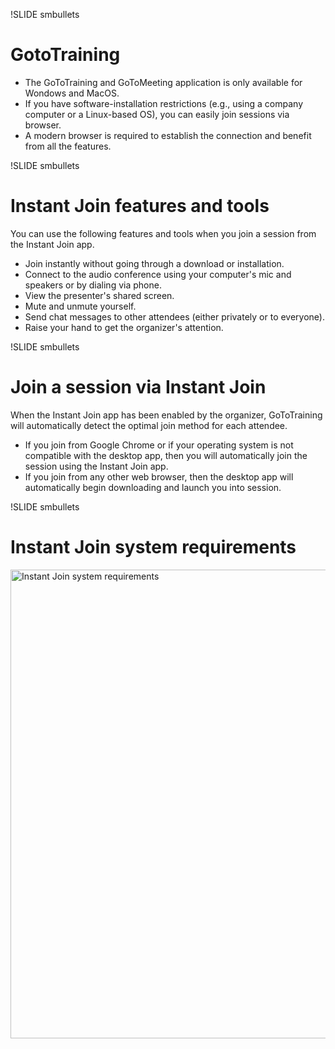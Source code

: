 !SLIDE smbullets
# GotoTraining

* The GoToTraining and GoToMeeting application is only available for Wondows and MacOS.
* If you have software-installation restrictions (e.g., using a company computer or a Linux-based OS), you can easily join sessions via browser.
* A modern browser is required to establish the connection and benefit from all the features.



!SLIDE smbullets
# Instant Join features and tools

You can use the following features and tools when you join a session from the Instant Join app.

* Join instantly without going through a download or installation.
* Connect to the audio conference using your computer's mic and speakers or by dialing via phone.
* View the presenter's shared screen.
* Mute and unmute yourself.
* Send chat messages to other attendees (either privately or to everyone).
* Raise your hand to get the organizer's attention.


!SLIDE smbullets
# Join a session via Instant Join

When the Instant Join app has been enabled by the organizer, GoToTraining will automatically detect the optimal join method for each attendee.

* If you join from Google Chrome or if your operating system is not compatible with the desktop app, then you will automatically join the session using the Instant Join app.
* If you join from any other web browser, then the desktop app will automatically begin downloading and launch you into session.

!SLIDE smbullets
# Instant Join system requirements

<img src="../../_images/introduction/GoTo_system_req.png" style="width:750px" alt="Instant Join system requirements"/>

